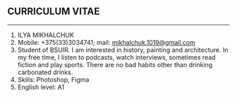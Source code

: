 ## CURRICULUM VITAE
-----
1. ILYA MIKHALCHUK
2. Mobile: +375(33)3034741; mail: mikhalchuk.1019@gmail.com
3. Student of BSUIR. I am interested in history, painting and architecture. In my free time, I listen to podcasts, watch interviews, sometimes read fiction and play sports. There are no bad habits other than drinking carbonated drinks.
4. Skills: Photoshop, Figma
5. English level: A1